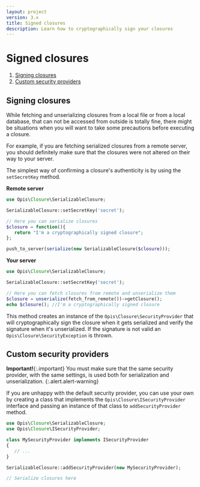 ```yaml
---
layout: project
version: 3.x
title: Signed closures
description: Learn how to cryptographically sign your closures
---
```

# Signed closures

1. [Signing closures](#signing-closures)
2. [Custom security providers](#custom-security-providers)

## Signing closures

While fetching and unserializing closures from a local file or from a local database,
that can not be accessed from outside is totally fine, there might be situations when
you will want to take some precautions before executing a closure. 

For example, if you are fetching serialized closures from a remote server,
you should definitely make sure that the closures were not altered on their way to your server. 

The simplest way of confirming a closure's authenticity is by using the `setSecretKey` method. 

**Remote server**

```php
use Opis\Closure\SerializableClosure;

SerializableClosure::setSecretKey('secret');

// Here you can serialize closures
$closure = function(){
   return "I'm a cryptographically signed closure";
};

push_to_server(serialize(new SerializableClosure($closure)));
```

**Your server**

```php
use Opis\Closure\SerializableClosure;

SerializableClosure::setSecretKey('secret');

// Here you can fetch closures from remote and unserialize them
$closure = unserialize(fetch_from_remote())->getClosure();
echo $closure(); //I'm a cryptographically signed closure
```

This method creates an instance of the `Opis\Closure\SecurityProvider` that will cryptographically sign the closure 
when it gets serialized and verify the signature when it's unserialized. 
If the signature is not valid an `Opis\Closure\SecurityException` is thrown.

## Custom security providers

**Important!**{:.important}
 You must make sure that the same security provider,
 with the same settings, is used both for serialization and unserialization. 
{:.alert.alert-warning}

If you are unhappy with the default security provider, you can use your own by creating a class that implements
the `Opis\Closure\ISecurityProvider` interface and passing an instance of that class to `addSecurityProvider` method.

```php
use Opis\Closure\SerializableClosure;
use Opis\Closure\ISecurityProvider;

class MySecurityProvider implements ISecurityProvider
{
   // ...
}

SerializableClosure::addSecurityProvider(new MySecurityProvider);

// Serialize closures here
```

